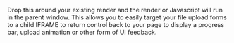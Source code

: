 Drop this around your existing render and the render or Javascript will run in the parent window.  This allows you to easily target your file upload forms to a child IFRAME to return control back to your page to display a progress bar, upload animation or other form of UI feedback.